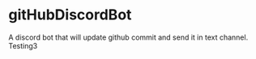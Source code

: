 # gitHubDiscordBot
A discord bot that will update github commit and send it in text channel. Testing3
